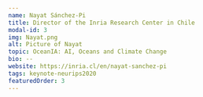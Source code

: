 ```yaml
---
name: Nayat Sánchez-Pi
title: Director of the Inria Research Center in Chile
modal-id: 3
img: Nayat.png
alt: Picture of Nayat
topic: OceanIA: AI, Oceans and Climate Change
bio: --
website: https://inria.cl/en/nayat-sanchez-pi
tags: keynote-neurips2020
featuredOrder: 3
---
```

